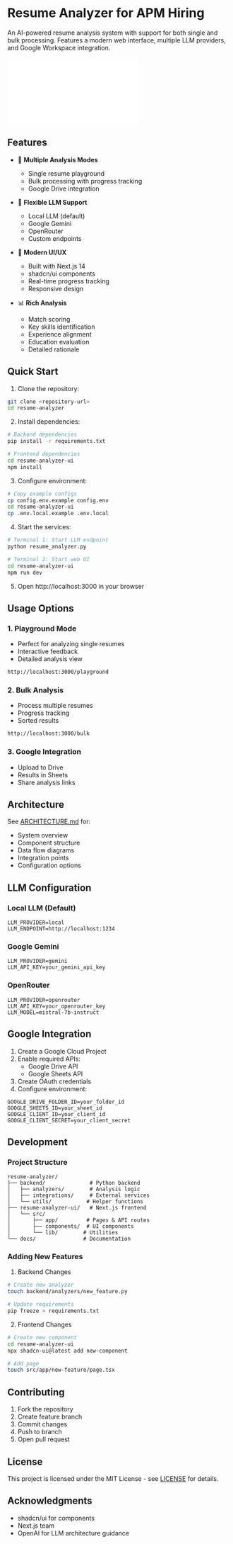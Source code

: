 # Resume Analyzer for APM Hiring

An AI-powered resume analysis system with support for both single and bulk processing. Features a modern web interface, multiple LLM providers, and Google Workspace integration.

![Architecture Overview](ARCHITECTURE.md#system-overview)

## Features

- 🎯 **Multiple Analysis Modes**

  - Single resume playground
  - Bulk processing with progress tracking
  - Google Drive integration

- 🤖 **Flexible LLM Support**

  - Local LLM (default)
  - Google Gemini
  - OpenRouter
  - Custom endpoints

- 🎨 **Modern UI/UX**

  - Built with Next.js 14
  - shadcn/ui components
  - Real-time progress tracking
  - Responsive design

- 📊 **Rich Analysis**
  - Match scoring
  - Key skills identification
  - Experience alignment
  - Education evaluation
  - Detailed rationale

## Quick Start

1. Clone the repository:

```bash
git clone <repository-url>
cd resume-analyzer
```

2. Install dependencies:

```bash
# Backend dependencies
pip install -r requirements.txt

# Frontend dependencies
cd resume-analyzer-ui
npm install
```

3. Configure environment:

```bash
# Copy example configs
cp config.env.example config.env
cd resume-analyzer-ui
cp .env.local.example .env.local
```

4. Start the services:

```bash
# Terminal 1: Start LLM endpoint
python resume_analyzer.py

# Terminal 2: Start web UI
cd resume-analyzer-ui
npm run dev
```

5. Open http://localhost:3000 in your browser

## Usage Options

### 1. Playground Mode

- Perfect for analyzing single resumes
- Interactive feedback
- Detailed analysis view

```bash
http://localhost:3000/playground
```

### 2. Bulk Analysis

- Process multiple resumes
- Progress tracking
- Sorted results

```bash
http://localhost:3000/bulk
```

### 3. Google Integration

- Upload to Drive
- Results in Sheets
- Share analysis links

## Architecture

See [ARCHITECTURE.md](ARCHITECTURE.md) for:

- System overview
- Component structure
- Data flow diagrams
- Integration points
- Configuration options

## LLM Configuration

### Local LLM (Default)

```env
LLM_PROVIDER=local
LLM_ENDPOINT=http://localhost:1234
```

### Google Gemini

```env
LLM_PROVIDER=gemini
LLM_API_KEY=your_gemini_api_key
```

### OpenRouter

```env
LLM_PROVIDER=openrouter
LLM_API_KEY=your_openrouter_key
LLM_MODEL=mistral-7b-instruct
```

## Google Integration

1. Create a Google Cloud Project
2. Enable required APIs:
   - Google Drive API
   - Google Sheets API
3. Create OAuth credentials
4. Configure environment:

```env
GOOGLE_DRIVE_FOLDER_ID=your_folder_id
GOOGLE_SHEETS_ID=your_sheet_id
GOOGLE_CLIENT_ID=your_client_id
GOOGLE_CLIENT_SECRET=your_client_secret
```

## Development

### Project Structure

```
resume-analyzer/
├── backend/              # Python backend
│   ├── analyzers/        # Analysis logic
│   ├── integrations/     # External services
│   └── utils/           # Helper functions
├── resume-analyzer-ui/   # Next.js frontend
│   └── src/
│       ├── app/         # Pages & API routes
│       ├── components/  # UI components
│       └── lib/        # Utilities
└── docs/               # Documentation
```

### Adding New Features

1. Backend Changes

```bash
# Create new analyzer
touch backend/analyzers/new_feature.py

# Update requirements
pip freeze > requirements.txt
```

2. Frontend Changes

```bash
# Create new component
cd resume-analyzer-ui
npx shadcn-ui@latest add new-component

# Add page
touch src/app/new-feature/page.tsx
```

## Contributing

1. Fork the repository
2. Create feature branch
3. Commit changes
4. Push to branch
5. Open pull request

## License

This project is licensed under the MIT License - see [LICENSE](LICENSE) for details.

## Acknowledgments

- shadcn/ui for components
- Next.js team
- OpenAI for LLM architecture guidance
